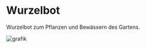 # Wurzelbot

Wurzelbot zum Pflanzen und Bewässern des Gartens.

![grafik](https://github.com/regenmantel/Wurzelbot/assets/20355730/8e135e23-17bf-4d9f-b8eb-84996977e709)
